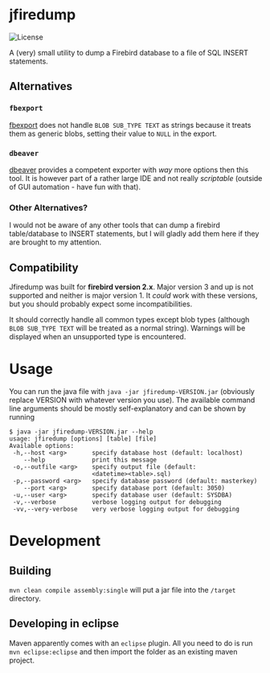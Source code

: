 # jfiredump

![License](https://img.shields.io/github/license/dominiksta/jfiredump)

A (very) small utility to dump a Firebird database to a file of SQL INSERT
statements.

## Alternatives

### `fbexport`

[fbexport](http://www.firebirdfaq.org/fbexport.php) does not handle `BLOB
SUB_TYPE TEXT` as strings because it treats them as generic blobs, setting their
value to `NULL` in the export.

### `dbeaver`

[dbeaver](http://www.firebirdfaq.org/fbexport.php) provides a competent exporter
with *way* more options then this tool. It is however part of a rather large IDE
and not really *scriptable* (outside of GUI automation - have fun with that).

### Other Alternatives?

I would not be aware of any other tools that can dump a firebird table/database
to INSERT statements, but I will gladly add them here if they are brought to my
attention.

## Compatibility

Jfiredump was built for **firebird version 2.x**. Major version 3 and up is not
supported and neither is major version 1. It *could* work with these versions,
but you should probably expect some incompatibilities.

It should correctly handle all common types except blob types (although `BLOB
SUB_TYPE TEXT` will be treated as a normal string). Warnings will be displayed
when an unsupported type is encountered.

# Usage

You can run the java file with `java -jar jfiredump-VERSION.jar` (obviously
replace VERSION with whatever version you use). The available command line
arguments should be mostly self-explanatory and can be shown by running

```
$ java -jar jfiredump-VERSION.jar --help
usage: jfiredump [options] [table] [file]
Available options:
 -h,--host <arg>       specify database host (default: localhost)
    --help             print this message
 -o,--outfile <arg>    specify output file (default:
                       <datetime><table>.sql)
 -p,--password <arg>   specify database password (default: masterkey)
    --port <arg>       specify database port (default: 3050)
 -u,--user <arg>       specify database user (default: SYSDBA)
 -v,--verbose          verbose logging output for debugging
 -vv,--very-verbose    very verbose logging output for debugging
```

# Development

## Building

`mvn clean compile assembly:single` will put a jar file into the `/target` directory.

## Developing in eclipse

Maven apparently comes with an `eclipse` plugin. All you need to do is run `mvn
eclipse:eclipse` and then import the folder as an existing maven project.
